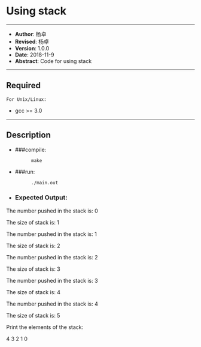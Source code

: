 # Using stack
-----

- **Author**: 杨卓
- **Revised**: 杨卓
- **Version**: 1.0.0
- **Date**:   2018-11-9
- **Abstract**: Code for using stack
- ----

## Required

    For Unix/Linux:

- gcc >= 3.0

----------

## Description

- ###compile:

            make
            
- ###run:

            ./main.out
            
- ### Expected Output:

The number pushed in the stack is: 0

The size of stack is: 1

The number pushed in the stack is: 1

The size of stack is: 2

The number pushed in the stack is: 2

The size of stack is: 3

The number pushed in the stack is: 3

The size of stack is: 4

The number pushed in the stack is: 4

The size of stack is: 5

Print the elements of the stack:

4 3 2 1 0 





